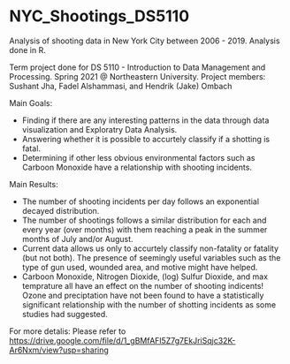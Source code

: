 # NYC_Shootings_DS5110
Analysis of shooting data in New York City between 2006 - 2019. Analysis done in R.


Term project done for DS 5110 - Introduction to Data Management and Processing. Spring 2021 @ Northeastern University.
Project members: Sushant Jha, Fadel Alshammasi, and Hendrik (Jake) Ombach


Main Goals: 
* Finding if there are any interesting patterns in the data through data visualization and Exploratry Data Analysis.
* Answering whether it is possible to accurtely classify if a shotting is fatal. 
* Determining if other less obvious environmental factors such as Carboon Monoxide have a relationship with shooting incidents.

Main Results: 
* The number of shooting incidents per day follows an exponential decayed distribution.
* The number of shootings follows a similar distribution for each and every year (over months) with them reaching a peak in the summer months of July and/or August.
* Current data allows us only to accurtely classify non-fatality or fatality (but not both). The presence of seemingly useful variables such as the type of gun used, wounded area, and motive might have helped. 
* Carboon Monoxide, Nitrogen Dioxide, (log) Sulfur Dioxide, and max temprature all have an effect on the number of shooting indicents! Ozone and preciptation have not been found to have a statistically significant relationship with the number of shotting incidents as some studies had suggested. 

For more detalis: Please refer to https://drive.google.com/file/d/1_gBMfAFl5Z7g7EkJriSqjc32K-Ar6Nxm/view?usp=sharing
